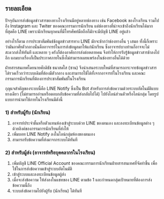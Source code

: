 ## รายละเอียด

ปัจจุบันการส่งข้อมูลข่าวสารของทางโรงเรียนมีอยู่หลายช่องทาง เช่น Facebook ของโรงเรียน รวมไปถึง Instagram และ Twiter ของคณะกรรมการนักเรียน แต่ช่องทางที่น่าจะเข้าถึงนักเรียนได้มากที่สุดคือ LINE เพราะนักเรียนทุกคนที่มีโทรศัพท์มือถือก็มักจะมีบัญชี LINE อยู่แล้ว

อย่างไรก็ตาม การประชาสัมพันธ์ช้อมูลข่าวสารทาง LINE มักจะช้ากว่าช่องทางอื่น ๆ เสมอ ทั้งนี้ก็เพราะว่ามันอาศัยตัวกลางนั่นคืออาจารย์ในการส่งข้อมูลมาให้แก่นักเรียน ซึ่งอาจารย์บางท่านก็อาจจะไม่สะดวกส่งให้ทันที และหลาย ๆ ครังก็ต้องอาศัยการส่งต่อหลายคน จึงทำให้การรับรู้ข้อมูลข่าวสารช้าลงไปอีก แถมบางเรื่องก็เป็นประกาศภายในซึ่งไม่สามารถเผยแพร่ลงในช่องทางอื่นได้ด้วย

ฝ่ายสารสนเทศโดยนายศักดิธัช ธนาสดใส (ซาน) จึงนำเสนอระบบใหม่ที่สามารถกระจายข้อมูลข่าวสารได้รวดเร็วกว่าระบบเดิมที่ต้องมีตัวกลาง และสามารถใช้ได้ทั้งจากอาจารย์ในโรงเรียน และคณะกรรมการนักเรียนที่ต้องการประชาสัมพันธ์ในโรงเรียน

กุญแจสำคัญของระบบนี้คือ LINE Notify ซึ่งเป็น Bot สำหรับการส่งข้อความด้วยระบบอัตโนมัติแบบทางเดียว (ไม่สามารถอ่านหรือตอบกลับข้อความที่ส่งกลับไปได้) ไปยังไลน์ส่วนตัวหรือไลน์กลุ่ม โดยรูปแบบการนำมาใช้ภายในโรงเรียนมีดังนี้

### 1) สำหรับผู้รับ (นักเรียน)
1. อาจารย์ประจำชั้นหรือตัวแทนห้องเข้าสู่ระบบด้วย LINE ของตนเอง และลงทะเบียนข้อมูลต่าง ๆ ด้วยลิงค์ของกรรมการนักเรียนที่ส่งให้
2. เพิ่มบอท LINE Notify ลงในไลน์กลุ่มห้องของตนเอง
3. สามารถรับข้อความที่ส่งมาจากระบบได้ทันที

### 2) สำหรับผู้ส่ง (อาจารย์หรือบุคคลากรในโรงเรียน)
1. เพิ่มบัญชี LINE Official Account ของคณะกรรมการนักเรียนฝ่ายสารสนเทศที่จัดทำขึ้น เพื่อใช้ในการส่งข้อความเข้าสู่ระบบอัตโนมัติ
2. เข้าสู่ระบบและลงทะเบียนข้อมูลผู้ส่ง
3. เมื่อจะส่งข้อความ ให้ส่งลงในแชทของ LINE ตามข้อ 1 และกำหนดกลุ่มเป้าหมายที่ต้องการส่งข้อความนี้ถึง
4. ระบบส่งข้อความไปยังผู้รับ (นักเรียน) ได้ทันที
<!--stackedit_data:
eyJoaXN0b3J5IjpbMTc0MzY3MjUxMSwtMTQyOTI2MjA4MiwtOT
UwOTM0MzEwXX0=
-->